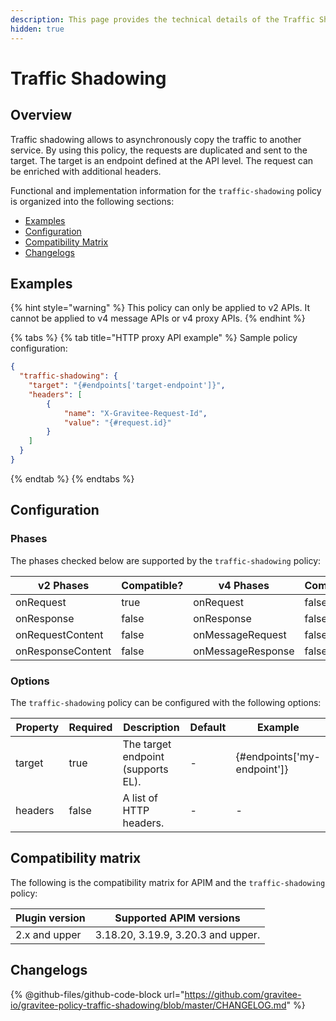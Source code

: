 ```yaml
---
description: This page provides the technical details of the Traffic Shadowing policy
hidden: true
---
```


# Traffic Shadowing

## Overview

Traffic shadowing allows to asynchronously copy the traffic to another service. By using this policy, the requests are duplicated and sent to the target. The target is an endpoint defined at the API level. The request can be enriched with additional headers.

Functional and implementation information for the `traffic-shadowing` policy is organized into the following sections:

* [Examples](traffic-shadowing.md#examples)
* [Configuration](traffic-shadowing.md#configuration)
* [Compatibility Matrix](traffic-shadowing.md#compatibility-matrix)
* [Changelogs](traffic-shadowing.md#changelogs)

## Examples

{% hint style="warning" %}
This policy can only be applied to v2 APIs. It cannot be applied to v4 message APIs or v4 proxy APIs.
{% endhint %}

{% tabs %}
{% tab title="HTTP proxy API example" %}
Sample policy configuration:

```json
{
  "traffic-shadowing": {
    "target": "{#endpoints['target-endpoint']}",
    "headers": [
        {
            "name": "X-Gravitee-Request-Id",
            "value": "{#request.id}"
        }
    ]
  }
}
```
{% endtab %}
{% endtabs %}

## Configuration

### Phases

The phases checked below are supported by the `traffic-shadowing` policy:

<table data-full-width="false"><thead><tr><th width="209">v2 Phases</th><th width="138" data-type="checkbox">Compatible?</th><th width="211.41136671177264">v4 Phases</th><th data-type="checkbox">Compatible?</th></tr></thead><tbody><tr><td>onRequest</td><td>true</td><td>onRequest</td><td>false</td></tr><tr><td>onResponse</td><td>false</td><td>onResponse</td><td>false</td></tr><tr><td>onRequestContent</td><td>false</td><td>onMessageRequest</td><td>false</td></tr><tr><td>onResponseContent</td><td>false</td><td>onMessageResponse</td><td>false</td></tr></tbody></table>

### Options

The `traffic-shadowing` policy can be configured with the following options:

<table><thead><tr><th width="147">Property</th><th data-type="checkbox">Required</th><th width="228">Description</th><th width="87">Default</th><th>Example</th></tr></thead><tbody><tr><td>target</td><td>true</td><td>The target endpoint (supports EL).</td><td>-</td><td>{#endpoints['my-endpoint']}</td></tr><tr><td>headers</td><td>false</td><td>A list of HTTP headers.</td><td>-</td><td>-</td></tr></tbody></table>

## Compatibility matrix

The following is the compatibility matrix for APIM and the `traffic-shadowing` policy:

| Plugin version | Supported APIM versions            |
| -------------- | ---------------------------------- |
| 2.x and upper  | 3.18.20, 3.19.9, 3.20.3 and upper. |

## Changelogs

{% @github-files/github-code-block url="https://github.com/gravitee-io/gravitee-policy-traffic-shadowing/blob/master/CHANGELOG.md" %}
